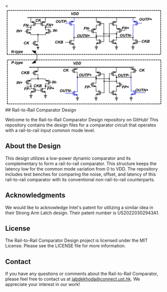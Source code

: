 <picture>
  <<img src="https://github.com/Jabdekhoda/Rail_to_Rail_Comparator/blob/main/Rail_to_Rail_Comparator_Circuit.PNG">
</picture>
## Rail-to-Rail Comparator Design

Welcome to the Rail-to-Rail Comparator Design repository on GitHub! This repository contains the design files for a comparator circuit that operates with a rail-to-rail input common mode level.

## About the Design

This design utilizes a low-power dynamic comparator and its complementary to form a rail-to-rail comparator. This structure keeps the latency low for the common mode variation from 0 to VDD.
The repository includes test benches for comparing the noise, offset, and latency of this rail-to-rail comparator with its conventional non-rail-to-rail counterparts.
## Acknowledgments

We would like to acknowledge Intel's patent for utilizing a similar idea in their Strong Arm Latch design. Their patent number is US20220302943A1.

## License

The Rail-to-Rail Comparator Design project is licensed under the MIT License. Please see the LICENSE file for more information.

## Contact

If you have any questions or comments about the Rail-to-Rail Comparator, please feel free to contact us at jabdekhoda@connect.ust.hk. We appreciate your interest in our work!
